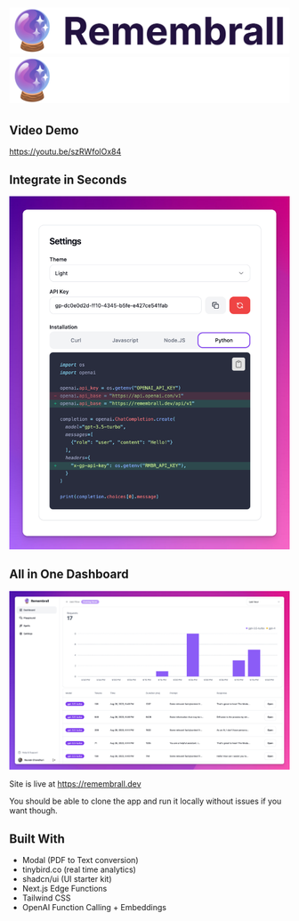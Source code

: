 <h1 align="center">
    <a href="https://remembrall.dev">
    <img src="public/GithubHeaderLight.svg">
    </a>
    <a href="https://remembrall.dev">
    <img src="public/GithubHeader.svg">
    </a>
</h1>

## Video Demo
https://youtu.be/szRWfolOx84

## Integrate in Seconds
![Integrate](public/install.png)

## All in One Dashboard
![Dashboard](public/dashboard.png)

Site is live at https://remembrall.dev

You should be able to clone the app and run it locally without issues if you want though.


## Built With
- Modal (PDF to Text conversion)
- tinybird.co (real time analytics)
- shadcn/ui (UI starter kit)
- Next.js Edge Functions
- Tailwind CSS
- OpenAI Function Calling + Embeddings

